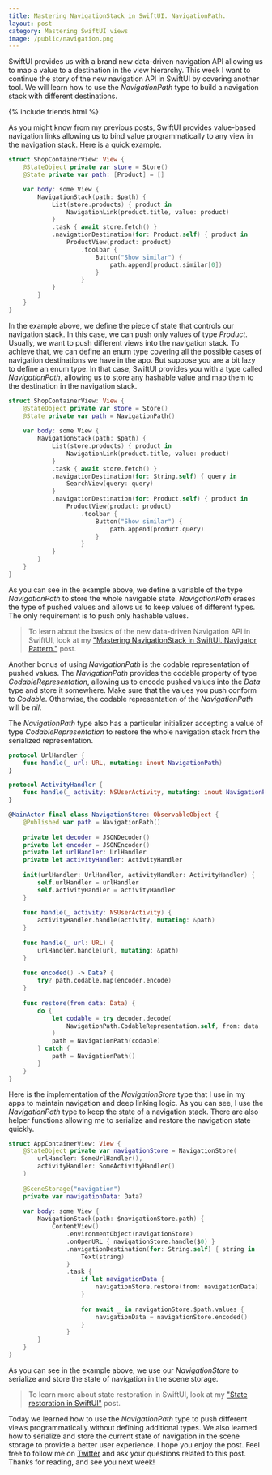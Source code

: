 ```yaml
---
title: Mastering NavigationStack in SwiftUI. NavigationPath.
layout: post
category: Mastering SwiftUI views
image: /public/navigation.png
---
```


SwiftUI provides us with a brand new data-driven navigation API allowing us to map a value to a destination in the view hierarchy. This week I want to continue the story of the new navigation API in SwiftUI by covering another tool. We will learn how to use the *NavigationPath* type to build a navigation stack with different destinations.

{% include friends.html %}

As you might know from my previous posts, SwiftUI provides value-based navigation links allowing us to bind value programmatically to any view in the navigation stack. Here is a quick example.

```swift
struct ShopContainerView: View {
    @StateObject private var store = Store()
    @State private var path: [Product] = []

    var body: some View {
        NavigationStack(path: $path) {
            List(store.products) { product in
                NavigationLink(product.title, value: product)
            }
            .task { await store.fetch() }
            .navigationDestination(for: Product.self) { product in
                ProductView(product: product)
                    .toolbar {
                        Button("Show similar") {
                            path.append(product.similar[0])
                        }
                    }
            }
        }
    }
}
```

In the example above, we define the piece of state that controls our navigation stack. In this case, we can push only values of type *Product*. Usually, we want to push different views into the navigation stack. To achieve that, we can define an enum type covering all the possible cases of navigation destinations we have in the app. But suppose you are a bit lazy to define an enum type. In that case, SwiftUI provides you with a type called *NavigationPath*, allowing us to store any hashable value and map them to the destination in the navigation stack.

```swift
struct ShopContainerView: View {
    @StateObject private var store = Store()
    @State private var path = NavigationPath()
    
    var body: some View {
        NavigationStack(path: $path) {
            List(store.products) { product in
                NavigationLink(product.title, value: product)
            }
            .task { await store.fetch() }
            .navigationDestination(for: String.self) { query in
                SearchView(query: query)
            }
            .navigationDestination(for: Product.self) { product in
                ProductView(product: product)
                    .toolbar {
                        Button("Show similar") {
                            path.append(product.query)
                        }
                    }
            }
        }
    }
}
```

As you can see in the example above, we define a variable of the type *NavigationPath* to store the whole navigable state. *NavigationPath* erases the type of pushed values and allows us to keep values of different types. The only requirement is to push only hashable values.

> To learn about the basics of the new data-driven Navigation API in SwiftUI, look at my ["Mastering NavigationStack in SwiftUI. Navigator Pattern."](/2022/06/15/mastering-navigationstack-in-swiftui-navigator-pattern/) post.

Another bonus of using *NavigationPath* is the codable representation of pushed values. The *NavigationPath* provides the codable property of type *CodableRepresentation*, allowing us to encode pushed values into the *Data* type and store it somewhere. Make sure that the values you push conform to *Codable*. Otherwise, the codable representation of the *NavigationPath* will be *nil*.

The *NavigationPath* type also has a particular initializer accepting a value of type *CodableRepresentation* to restore the whole navigation stack from the serialized representation.

```swift
protocol UrlHandler {
    func handle(_ url: URL, mutating: inout NavigationPath)
}

protocol ActivityHandler {
    func handle(_ activity: NSUserActivity, mutating: inout NavigationPath)
}

@MainActor final class NavigationStore: ObservableObject {
    @Published var path = NavigationPath()
    
    private let decoder = JSONDecoder()
    private let encoder = JSONEncoder()
    private let urlHandler: UrlHandler
    private let activityHandler: ActivityHandler
    
    init(urlHandler: UrlHandler, activityHandler: ActivityHandler) {
        self.urlHandler = urlHandler
        self.activityHandler = activityHandler
    }
    
    func handle(_ activity: NSUserActivity) {
        activityHandler.handle(activity, mutating: &path)
    }
    
    func handle(_ url: URL) {
        urlHandler.handle(url, mutating: &path)
    }
    
    func encoded() -> Data? {
        try? path.codable.map(encoder.encode)
    }
    
    func restore(from data: Data) {
        do {
            let codable = try decoder.decode(
                NavigationPath.CodableRepresentation.self, from: data
            )
            path = NavigationPath(codable)
        } catch {
            path = NavigationPath()
        }
    }
}
```

Here is the implementation of the *NavigationStore* type that I use in my apps to maintain navigation and deep linking logic. As you can see, I use the *NavigationPath* type to keep the state of a navigation stack. There are also helper functions allowing me to serialize and restore the navigation state quickly.

```swift
struct AppContainerView: View {
    @StateObject private var navigationStore = NavigationStore(
        urlHandler: SomeUrlHandler(),
        activityHandler: SomeActivityHandler()
    )
    
    @SceneStorage("navigation")
    private var navigationData: Data?
    
    var body: some View {
        NavigationStack(path: $navigationStore.path) {
            ContentView()
                .environmentObject(navigationStore)
                .onOpenURL { navigationStore.handle($0) }
                .navigationDestination(for: String.self) { string in
                    Text(string)
                }
                .task {
                    if let navigationData {
                        navigationStore.restore(from: navigationData)
                    }
                    
                    for await _ in navigationStore.$path.values {
                        navigationData = navigationStore.encoded()
                    }
                }
        }
    }
}
```

As you can see in the example above, we use our *NavigationStore* to serialize and store the state of navigation in the scene storage.

> To learn more about state restoration in SwiftUI, look at my ["State restoration in SwiftUI"](/2022/03/10/state-restoration-in-swiftui/) post.

Today we learned how to use the *NavigationPath* type to push different views programmatically without defining additional types. We also learned how to serialize and store the current state of navigation in the scene storage to provide a better user experience. I hope you enjoy the post. Feel free to follow me on [Twitter](https://twitter.com/mecid) and ask your questions related to this post. Thanks for reading, and see you next week!

